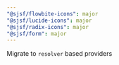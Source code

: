 ```yaml
---
"@sjsf/flowbite-icons": major
"@sjsf/lucide-icons": major
"@sjsf/radix-icons": major
"@sjsf/form": major
---
```


Migrate to `resolver` based providers
